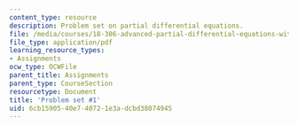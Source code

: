```yaml
---
content_type: resource
description: Problem set on partial differential equations.
file: /media/courses/18-306-advanced-partial-differential-equations-with-applications-fall-2009/6cb1590540e740721e3adcbd38074945_MIT18_306f09_pset01_ProblemSet200901.pdf
file_type: application/pdf
learning_resource_types:
- Assignments
ocw_type: OCWFile
parent_title: Assignments
parent_type: CourseSection
resourcetype: Document
title: 'Problem set #1'
uid: 6cb15905-40e7-4072-1e3a-dcbd38074945
---
```


